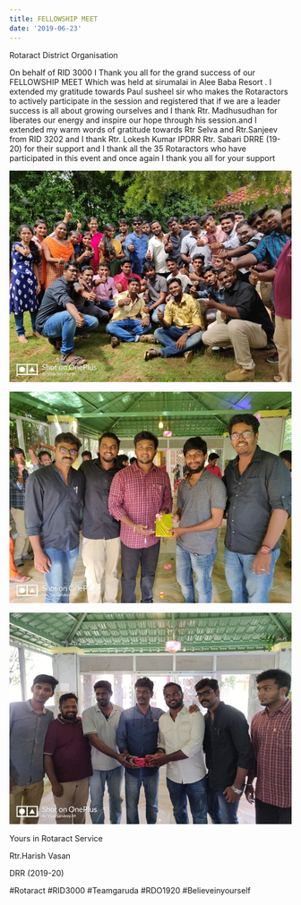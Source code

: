 ```yaml
---
title: FELLOWSHIP MEET
date: '2019-06-23'
---
```

Rotaract District Organisation

On behalf of RID 3000 I Thank you all for the grand success of our FELLOWSHIP MEET Which was held at sirumalai in Alee Baba Resort . I extended my gratitude towards Paul susheel sir who makes the Rotaractors to actively participate in the session and registered that if we are a leader success is all about growing ourselves and I thank Rtr. Madhusudhan for liberates our energy and inspire our hope through his session.and I extended my warm words of gratitude towards Rtr Selva and Rtr.Sanjeev from RID 3202 and I thank Rtr. Lokesh Kumar IPDRR Rtr. Sabari DRRE (19-20) for their support and I thank all the 35 Rotaractors who have participated in this event and once again I thank you all for your support

![](/assets/images/announcement_posts/fellowmeet.jpeg)

![](/assets/images/announcement_posts/fellowmeet2.jpeg)

![](/assets/images/announcement_posts/fellowmeet3.jpeg)

Yours in Rotaract Service

Rtr.Harish Vasan 

DRR (2019-20)



\#Rotaract
\#RID3000
\#Teamgaruda
\#RDO1920
\#Believeinyourself
